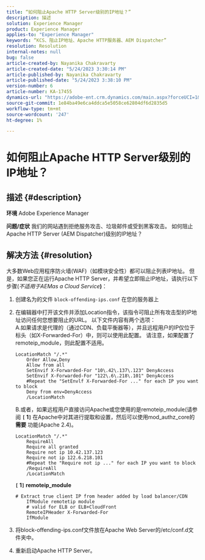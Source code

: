 ```yaml
---
title: “如何阻止Apache HTTP Server级别的IP地址？”
description: 描述
solution: Experience Manager
product: Experience Manager
applies-to: "Experience Manager"
keywords: “KCS、阻止IP地址、Apache HTTP服务器、AEM Dispatcher”
resolution: Resolution
internal-notes: null
bug: false
article-created-by: Nayanika Chakravarty
article-created-date: "5/24/2023 3:30:14 PM"
article-published-by: Nayanika Chakravarty
article-published-date: "5/24/2023 3:38:10 PM"
version-number: 6
article-number: KA-17455
dynamics-url: "https://adobe-ent.crm.dynamics.com/main.aspx?forceUCI=1&pagetype=entityrecord&etn=knowledgearticle&id=2365b1db-47fa-ed11-8849-6045bd006b3d"
source-git-commit: 1e84ba49e6ca4ddca5e5058ce62804df6d2835d5
workflow-type: tm+mt
source-wordcount: '247'
ht-degree: 1%

---
```


# 如何阻止Apache HTTP Server级别的IP地址？

## 描述 {#description}

<b>环境</b>
Adobe Experience Manager


<b>问题/症状</b>
我们的网站遇到拒绝服务攻击、垃圾邮件或受到黑客攻击。 如何阻止Apache HTTP Server (AEM Dispatcher)级别的IP地址？


## 解决方法 {#resolution}


大多数Web应用程序防火墙(WAF)（如模块安全性）都可以阻止列表IP地址。 但是，如果您正在运行Apache HTTP Server，并希望立即阻止IP地址，请执行以下步骤(*不适用于AEMas a Cloud Service<b>*)</b>：

1. 创建名为的文件 `block-offending-ips.conf` 在您的服务器上
2. 在编辑器中打开该文件并添加Location指令，该指令可阻止所有攻击型的IP地址访问任何您想要阻止的URL。 以下文件内容有两个选项：<br>    A.如果请求是代理的（通过CDN、负载平衡器等），并且远程用户的IP仅位于标头（如X-Forwarded-For）中，则可以使用此配置。 请注意，如果配置了remoteip_module，则此配置不适用。


   ```
   LocationMatch "/.*"
       Order Allow,Deny
       Allow from all
       SetEnvif X-Forwarded-For "10\.42\.137\.123" DenyAccess
       SetEnvif X-Forwarded-For "122\.6\.218\.101" DenyAccess
       #Repeat the "SetEnvlf X-Forwarded-For ..." for each IP you want to block
       Deny from env=DenyAccess
       /LocationMatch
   ```

   B.或者，如果远程用户直接访问Apache或您使用的是remoteip_module(请参阅 <b>`[` 1`]` </b> 在Apache中对其进行提取和设置，然后可以使用mod_authz_core的 <b>需要</b> 功能(Apache 2.4)。


   ```
   LocationMatch "/.*"
       RequireAll
       Require all granted
       Require not ip 10.42.137.123
       Require not ip 122.6.218.101
       #Repeat the "Require not ip ..." for each IP you want to block
       /RequireAll
       /LocationMatch
   ```


   <b>`[` 1`]`  remoteip_module</b>


   ```
   # Extract true client IP from header added by load balancer/CDN
       IfModule remotetip module
       # valid for ELB or ELB+CloudFront
       RemoteIPHeader X-Forwarded-For
       IfModule
   ```


3. 将block-offending-ips.conf文件放在Apache Web Server的/etc/conf.d文件夹中。
4. 重新启动Apache HTTP Server。

